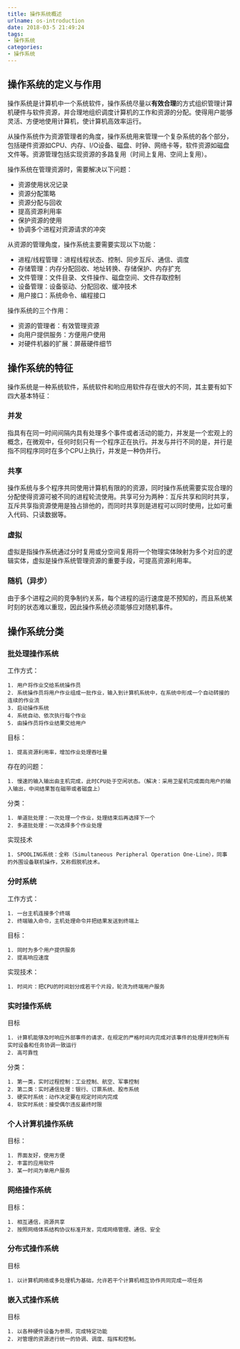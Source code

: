```yaml
---
title: 操作系统概述
urlname: os-introduction
date: 2018-03-5 21:49:24
tags:
- 操作系统
categories:
- 操作系统
---
```


## 操作系统的定义与作用

操作系统是计算机中一个系统软件，操作系统尽量以**有效合理**的方式组织管理计算机硬件与软件资源，并合理地组织调度计算机的工作和资源的分配。使得用户能够灵活、方便地使用计算机，使计算机高效率运行。

从操作系统作为资源管理者的角度，操作系统用来管理一个复杂系统的各个部分，包括硬件资源如CPU、内存、I/O设备、磁盘、时钟、网络卡等，软件资源如磁盘文件等。资源管理包括实现资源的多路复用（时间上复用、空间上复用）。

操作系统在管理资源时，需要解决以下问题：

- 资源使用状况记录
- 资源分配策略
- 资源分配与回收
- 提高资源利用率
- 保护资源的使用
- 协调多个进程对资源请求的冲突

从资源的管理角度，操作系统主要需要实现以下功能：

- 进程/线程管理：进程线程状态、控制、同步互斥、通信、调度
- 存储管理：内存分配回收、地址转换、存储保护、内存扩充
- 文件管理：文件目录、文件操作、磁盘空间、文件存取控制
- 设备管理：设备驱动、分配回收、缓冲技术
- 用户接口：系统命令、编程接口

操作系统的三个作用：

- 资源的管理者：有效管理资源
- 向用户提供服务：方便用户使用
- 对硬件机器的扩展：屏蔽硬件细节

## 操作系统的特征

操作系统是一种系统软件，系统软件和哟应用软件存在很大的不同，其主要有如下四大基本特征：

### 并发

指具有在同一时间间隔内具有处理多个事件或者活动的能力，并发是一个宏观上的概念，在微观中，任何时刻只有一个程序正在执行。并发与并行不同的是，并行是指不同程序同时在多个CPU上执行，并发是一种伪并行。

### 共享

操作系统与多个程序共同使用计算机有限的的资源，同时操作系统需要实现合理的分配使得资源可被不同的进程轮流使用。共享可分为两种：互斥共享和同时共享，互斥共享指资源使用是独占排他的，而同时共享则是进程可以同时使用，比如可重入代码、只读数据等。

### 虚拟

虚拟是指操作系统通过分时复用或分空间复用将一个物理实体映射为多个对应的逻辑实体，虚拟是操作系统管理资源的重要手段，可提高资源利用率。

### 随机（异步）

由于多个进程之间的竞争制约关系，每个进程的运行速度是不预知的，而且系统某时刻的状态难以重现，因此操作系统必须能够应对随机事件。


## 操作系统分类

### 批处理操作系统

工作方式：

	1. 用户将作业交给系统操作员
	2. 系统操作员将用户作业组成一批作业，输入到计算机系统中，在系统中形成一个自动转接的连续的作业流
	3. 启动操作系统
	4. 系统自动、依次执行每个作业
	5. 由操作员将作业结果交给用户

目标：

	1. 提高资源利用率，增加作业处理吞吐量

存在的问题：

	1. 慢速的输入输出由主机完成，此时CPU处于空闲状态。（解决：采用卫星机完成面向用户的输入输出，中间结果暂在磁带或者磁盘上）

分类：

	1. 单道批处理：一次处理一个作业，处理结束后再选择下一个
	2. 多道批处理：一次选择多个作业处理

实现技术

	1. SPOOLING系统：全称（Simultaneous Peripheral Operation One-Line），同事的外围设备联机操作，又称假脱机技术。

### 分时系统

工作方式：

	1. 一台主机连接多个终端
	2. 终端输入命令，主机处理命令并把结果发送到终端上

目标：

	1. 同时为多个用户提供服务
	2. 提高响应速度

实现技术：

	1. 时间片：把CPU的时间划分成若干个片段，轮流为终端用户服务

### 实时操作系统

目标

	1. 计算机能够及时响应外部事件的请求，在规定的严格时间内完成对该事件的处理并控制所有实时设备和任务协调一致运行
	2. 高可靠性

分类：

	1. 第一类，实时过程控制：工业控制、航空、军事控制
	2. 第二类：实时通信处理：银行、订票系统、股市系统
	3. 硬实时系统：动作决定要在规定时间内完成
	4. 软实时系统：接受偶尔违反最终时限



### 个人计算机操作系统

目标：

	1. 界面友好，使用方便
	2. 丰富的应用软件
	3. 某一时间为单用户服务


### 网络操作系统

目标：

	1. 相互通信，资源共享
	2. 按照网络体系结构协议标准开发，完成网络管理、通信、安全


### 分布式操作系统

目标

	1. 以计算机网络或多处理机为基础，允许若干个计算机相互协作共同完成一项任务

### 嵌入式操作系统

目标

	1. 以各种硬件设备为参照，完成特定功能
	2. 对管理的资源进行统一的协调、调度、指挥和控制。

